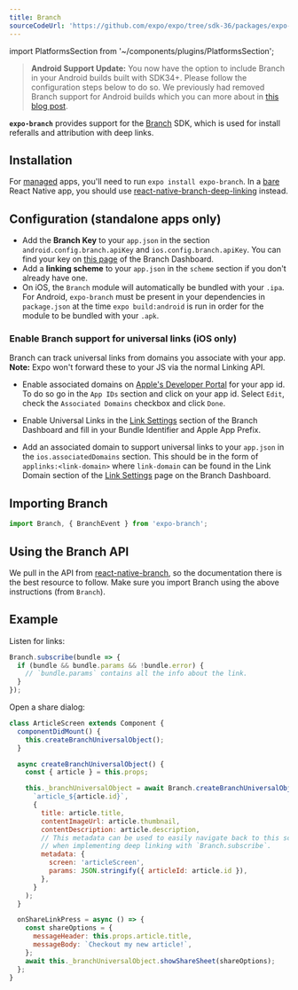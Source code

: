 ```yaml
---
title: Branch
sourceCodeUrl: 'https://github.com/expo/expo/tree/sdk-36/packages/expo-branch'
---
```


import PlatformsSection from '~/components/plugins/PlatformsSection';

> **Android Support Update:** You now have the option to include Branch in your Android builds built with SDK34+. Please follow the configuration steps below to do so. We previously had removed Branch support for Android builds which you can more about in [this blog post](https://blog.expo.io/changes-to-expo-branch-support-d002c4bc564e).

**`expo-branch`** provides support for the [Branch](https://branch.io/) SDK, which is used for install referalls and attribution with deep links.

<PlatformsSection android emulator ios simulator />

## Installation

For [managed](../../introduction/managed-vs-bare/#managed-workflow) apps, you'll need to run `expo install expo-branch`. In a [bare](../../introduction/managed-vs-bare/#bare-workflow) React Native app, you should use [react-native-branch-deep-linking](https://github.com/BranchMetrics/react-native-branch-deep-linking) instead.

## Configuration (standalone apps only)

- Add the **Branch Key** to your `app.json` in the section `android.config.branch.apiKey` and `ios.config.branch.apiKey`. You can find your key on [this page](https://dashboard.branch.io/account-settings/app) of the Branch Dashboard.
- Add a **linking scheme** to your `app.json` in the `scheme` section if you don't already have one.
- On iOS, the `Branch` module will automatically be bundled with your `.ipa`. For Android, `expo-branch` must be present in your dependencies in `package.json` at the time `expo build:android` is run in order for the module to be bundled with your `.apk`.

### Enable Branch support for universal links (iOS only)

Branch can track universal links from domains you associate with your app. **Note:** Expo won't forward these to your JS via the normal Linking API.

- Enable associated domains on [Apple's Developer Portal](https://developer.apple.com/account/ios/identifier/bundle) for your app id. To do so go in the `App IDs` section and click on your app id. Select `Edit`, check the `Associated Domains` checkbox and click `Done`.

- Enable Universal Links in the [Link Settings](https://dashboard.branch.io/link-settings) section of the Branch Dashboard and fill in your Bundle Identifier and Apple App Prefix.

- Add an associated domain to support universal links to your `app.json` in the `ios.associatedDomains` section. This should be in the form of `applinks:<link-domain>` where `link-domain` can be found in the Link Domain section of the [Link Settings](https://dashboard.branch.io/link-settings) page on the Branch Dashboard.

## Importing Branch

```javascript
import Branch, { BranchEvent } from 'expo-branch';
```

## Using the Branch API

We pull in the API from [react-native-branch](https://github.com/BranchMetrics/react-native-branch-deep-linking#usage), so the documentation there is the best resource to follow. Make sure you import Branch using the above instructions (from `Branch`).

## Example

Listen for links:

```javascript
Branch.subscribe(bundle => {
  if (bundle && bundle.params && !bundle.error) {
    // `bundle.params` contains all the info about the link.
  }
});
```

Open a share dialog:

```javascript
class ArticleScreen extends Component {
  componentDidMount() {
    this.createBranchUniversalObject();
  }

  async createBranchUniversalObject() {
    const { article } = this.props;

    this._branchUniversalObject = await Branch.createBranchUniversalObject(
      `article_${article.id}`,
      {
        title: article.title,
        contentImageUrl: article.thumbnail,
        contentDescription: article.description,
        // This metadata can be used to easily navigate back to this screen
        // when implementing deep linking with `Branch.subscribe`.
        metadata: {
          screen: 'articleScreen',
          params: JSON.stringify({ articleId: article.id }),
        },
      }
    );
  }

  onShareLinkPress = async () => {
    const shareOptions = {
      messageHeader: this.props.article.title,
      messageBody: `Checkout my new article!`,
    };
    await this._branchUniversalObject.showShareSheet(shareOptions);
  };
}
```

#
